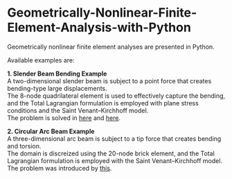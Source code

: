 # Geometrically-Nonlinear-Finite-Element-Analysis-with-Python

Geometrically nonlinear finite element analyses are presented in Python.  

Available examples are:  

**1. Slender Beam Bending Example**  
   A two-dimensional slender beam is subject to a point force that creates bending-type large displacements.  
   The 8-node quadrilateral element is used to effectively capture the bending, and the Total Lagrangian formulation is employed with plane stress conditions and the Saint Venant–Kirchhoff model.  
   The problem is solved in [here](https://doi.org/10.1016/0045-7949(77)90027-X) and [here](https://doi.org/10.1108/EC-10-2019-0478).

**2. Circular Arc Beam Example**  
   A three-dimensional arc beam is subject to a tip force that creates bending and torsion.  
   The domain is discreized using the 20-node brick element, and the Total Lagrangian formulation is employed with the Saint Venant–Kirchhoff model.
   The problem was introduced by [this](https://onlinelibrary.wiley.com/doi/10.1002/nme.1620140703).